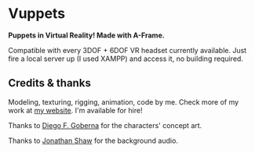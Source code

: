 # Vuppets
**Puppets in Virtual Reality! Made with A-Frame.**

Compatible with every 3DOF + 6DOF VR headset currently available. Just fire a local server up (I used XAMPP) and access it, no building required.

## Credits & thanks
Modeling, texturing, rigging, animation, code by me. Check more of my work at [my website](https://www.jorgefuentes.net). I'm available for hire!

Thanks to [Diego F. Goberna](http://www.feiss.be) for the characters' concept art.

Thanks to [Jonathan Shaw](https://www.jshaw.co.uk/) for the background audio.